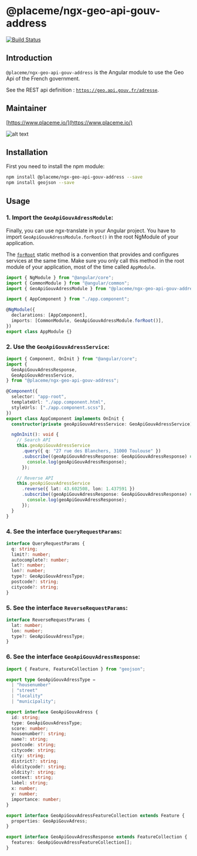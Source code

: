 # @placeme/ngx-geo-api-gouv-address

[![Build Status](https://travis-ci.com/PlaceMe-SAS/ngx-geo-api-gouv.svg?branch=master)](https://travis-ci.com/PlaceMe-SAS/ngx-geo-api-gouv)

## Introduction

`@placeme/ngx-geo-api-gouv-address` is the Angular module to use the Geo Api of the French government.

See the REST api definition : [`https://geo.api.gouv.fr/adresse`](https://geo.api.gouv.fr/adresse).

## Maintainer

[https://www.placeme.io/](https://www.placeme.io/)

![alt text](https://res.cloudinary.com/placeme/image/upload/v1539976689/logo/logo-violet.png)

## Installation

First you need to install the npm module:

```sh
npm install @placeme/ngx-geo-api-gouv-address --save
npm install geojson --save
```

## Usage

### 1. Import the `GeoApiGouvAdressModule`:

Finally, you can use ngx-translate in your Angular project. You have to import `GeoApiGouvAdressModule.forRoot()` in the root NgModule of your application.

The [`forRoot`](https://angular.io/api/router/RouterModule#forroot) static method is a convention that provides and configures services at the same time.
Make sure you only call this method in the root module of your application, most of the time called `AppModule`.

```ts
import { NgModule } from "@angular/core";
import { CommonModule } from "@angular/common";
import { GeoApiGouvAdressModule } from "@placeme/ngx-geo-api-gouv-address";

import { AppComponent } from "./app.component";

@NgModule({
  declarations: [AppComponent],
  imports: [CommonModule, GeoApiGouvAdressModule.forRoot()],
})
export class AppModule {}
```

### 2. Use the `GeoApiGouvAdressService`:

```ts
import { Component, OnInit } from "@angular/core";
import {
  GeoApiGouvAdressResponse,
  GeoApiGouvAdressService,
} from "@placeme/ngx-geo-api-gouv-address";

@Component({
  selector: "app-root",
  templateUrl: "./app.component.html",
  styleUrls: ["./app.component.scss"],
})
export class AppComponent implements OnInit {
  constructor(private geoApiGouvAdressService: GeoApiGouvAdressService) {}

  ngOnInit(): void {
    // Search API
    this.geoApiGouvAdressService
      .query({ q: "27 rue des Blanchers, 31000 Toulouse" })
      .subscribe((geoApiGouvAdressResponse: GeoApiGouvAdressResponse) => {
        console.log(geoApiGouvAdressResponse);
      });

    // Reverse API
    this.geoApiGouvAdressService
      .reverse({ lat: 43.602508, lon: 1.437591 })
      .subscribe((geoApiGouvAdressResponse: GeoApiGouvAdressResponse) => {
        console.log(geoApiGouvAdressResponse);
      });
  }
}
```

### 4. See the interface `QueryRequestParams`:

```ts
interface QueryRequestParams {
  q: string;
  limit?: number;
  autocomplete?: number;
  lat?: number;
  lon?: number;
  type?: GeoApiGouvAdressType;
  postcode?: string;
  citycode?: string;
}
```

### 5. See the interface `ReverseRequestParams`:

```ts
interface ReverseRequestParams {
  lat: number;
  lon: number;
  type?: GeoApiGouvAdressType;
}
```

### 6. See the interface `GeoApiGouvAdressResponse`:

```ts
import { Feature, FeatureCollection } from "geojson";

export type GeoApiGouvAdressType =
  | "housenumber"
  | "street"
  | "locality"
  | "municipality";

export interface GeoApiGouvAdress {
  id: string;
  type: GeoApiGouvAdressType;
  score: number;
  housenumber?: string;
  name?: string;
  postcode: string;
  citycode: string;
  city: string;
  district?: string;
  oldcitycode?: string;
  oldcity?: string;
  context: string;
  label: string;
  x: number;
  y: number;
  importance: number;
}

export interface GeoApiGouvAdressFeatureCollection extends Feature {
  properties: GeoApiGouvAdress;
}

export interface GeoApiGouvAdressResponse extends FeatureCollection {
  features: GeoApiGouvAdressFeatureCollection[];
}
```
